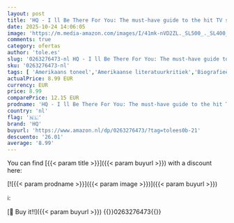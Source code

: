 ```yaml
---
layout: post
title: 'HQ - I ll Be There For You: The must-have guide to the hit TV show Friends filled with interviews  anecdotes and more  with a bonus chapter'
date: 2025-10-24 14:06:05
image: 'https://m.media-amazon.com/images/I/41mk-nVD2ZL._SL500_._SL400_.jpg'
comments: true
category: ofertas
author: 'tole.es'
slug: '0263276473-nl HQ - I ll Be There For You: The must-have guide to the hit...'
sku: '0263276473-nl'
tags: [ 'Amerikaans toneel','Amerikaanse literatuurkritiek','Biografieën & memoires','Biografieën van acteurs & artiesten','Boeken','Communicatie & mediawetenschappen','Dramas & toneelstukken','Engelstalige boeken','Featured Categories','Geschiedenis & kritiek van regionale & culturele literatuur','Humor & entertainment','Kunst & fotografie','Kunst- & literatuurbiografieën','Literaire bewegingen & periodes','Literaire geschiedenis & kritiek','Literatuur & fictie','Moderne literatuurkritiek','Naslagwerken literatuurgeschiedenis & -kritiek','Noord-Amerikaanse dramas en toneelstukken','Podiumkunsten','Politiek, filosofie & sociale wetenschappen','Referentie voor sociologie','Regionaal & cultureel drama & toneel','Sociale wetenschappen','Sociologie','Televisie','Televisiegenres','Televisiegeschiedenis & -kritiek','Themas & onderwerpen in humor','Tv-komedie','hq','🇳🇱', ]
actualPrice: 8.99 EUR
currency: EUR
price: 8.99
comparePrice: 12.15 EUR
prodname: 'HQ - I ll Be There For You: The must-have guide to the hit TV show Friends filled with interviews  anecdotes and more  with a bonus chapter'
country: 'nl'
flag: '🇳🇱'
brand: 'HQ'
buyurl: 'https://www.amazon.nl/dp/0263276473/?tag=tolees0b-21'
descuento: '26.01'
average: '8.99'
---
```


You can find [{{< param title >}}]({{< param buyurl >}}) with a discount here:

[![{{< param prodname >}}]({{< param image >}})]({{< param buyurl >}})

ℹ️:


[🛒 Buy it!!]({{< param buyurl >}})
{{<world>}}0263276473{{</world>}}
